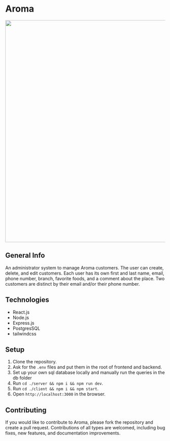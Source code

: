 # Aroma

<img src="https://github.com/Yanay-Sella/aroma/assets/86674014/7911c783-302a-4b6f-8f6b-fde41ab5838c" width="700">

## General Info

An administrator system to manage Aroma customers.
The user can create, delete, and edit customers.
Each user has its own first and last name, email, phone number, branch, favorite foods, and a comment about the place.
Two customers are distinct by their email and/or their phone number.

## Technologies

- React.js
- Node.js
- Express.js
- PostgresSQL
- tailwindcss

## Setup

1. Clone the repository.
2. Ask for the ```.env``` files and put them in the root of frontend and backend.
3. Set up your own sql database locally and manually run the queries in the db folder
4. Run ```cd ./server && npm i && npm run dev```.
5. Run ```cd ./client && npm i && npm start```.
6. Open ```http://localhost:3000``` in the browser.

## Contributing
If you would like to contribute to Aroma, please fork the repository and create a pull request.
Contributions of all types are welcomed, including bug fixes, new features, and documentation improvements.
